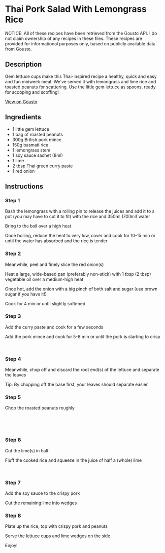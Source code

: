 # Thai Pork Salad With Lemongrass Rice 

NOTICE: All of these recipes have been retrieved from the Gousto API. I do not claim ownership of any recipes in these files. These recipes are provided for informational purposes only, based on publicly available data from Gousto.

## Description

Gem lettuce cups make this Thai-inspired recipe a healthy, quick and easy and fun midweek meal. We've served it with lemongrass and lime rice and toasted peanuts for scattering. Use the little gem lettuce as spoons, ready for scooping and scoffing!

[View on Gousto](https://www.gousto.co.uk/recipes/cookbook/thai-pork-salad-with-lemongrass-rice)

## Ingredients

- 1 little gem lettuce 
- 1 bag of roasted peanuts
- 300g British pork mince
- 150g basmati rice 
- 1 lemongrass stem
- 1 soy sauce sachet (8ml)
- 1 lime
- 2 tbsp Thai green curry paste 
- 1 red onion

## Instructions


### Step 1

Bash the lemongrass with a rolling pin to release the juices and add it to a pot (you may have to cut it to fit) with the rice and 350ml <span class="text-danger">(700ml)</span> water&nbsp;


Bring to the boil over a high heat


Once boiling, reduce the heat to very low, cover and cook for 10-15 min or until the water has absorbed and the rice is tender


### Step 2

Meanwhile, peel and finely slice the red onion<span class="text-danger">(s)</span>


Heat a large, wide-based pan (preferably non-stick) with 1 tbsp <span class="text-danger">(2 tbsp)</span> vegetable oil over a medium-high heat


Once hot, add the onion with a big pinch of both salt and sugar (use brown sugar if you have it!)


Cook for 4 min or until slightly softened


### Step 3

Add the curry paste and cook for a few seconds&nbsp;


Add the pork mince and cook for 5-8 min or until the pork is starting to crisp


&nbsp;


### Step 4

Meanwhile, chop off and discard the root end<span class="text-danger">(s)</span> of the lettuce and separate the leaves&nbsp;


Tip: By chopping off the base first, your leaves should separate easier


### Step 5

Chop the roasted peanuts roughly


&nbsp;


&nbsp;


### Step 6

Cut the lime<span class="text-danger">(s)</span> in half


Fluff the cooked rice and squeeze in the juice of half a&nbsp;<span class="text-danger">(whole)</span> lime


&nbsp;


### Step 7

Add the soy sauce to the crispy pork


Cut the remaining lime into wedges

### Step 8

Plate up the rice, top with crispy pork and peanuts&nbsp;


Serve the lettuce cups and lime wedges on the side


Enjoy!

